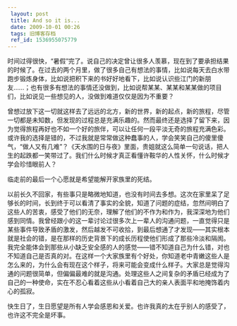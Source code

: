 ```yaml
---
 layout: post
 title: And so it is...
 date: 2009-10-01 00:26
 tags: 旧博客存档
 ref_id: 1536955075779
---
```

时间过得很快，“暑假”完了。说自己的决定曾让很多人羡慕，现在到了要承担结果的时候了。在过去的两个月里，做了很多自己有想法的事情，比如说每天去白水带跑步锻炼身体，比如说把积下来的书好好地看下，比如说认识些江门的新朋友……；也有很多有想法的事情还没做到，比如说帮某某、某某和某某做的项目们，比如说见一些想见的人，没做到难道仅仅是因为不重要？

曾想过放下这一切就这样去了远远的北方，新的世界，新的起点，新的旅程，尽管一切都是未知数，但发现的过程总是充满乐趣的。然而最终还是选择了留下来，因为觉得旅程再好也不如一个好的旅伴，可以让任何一段平淡无奇的旅程充满色彩。或许我的选择是错的，不过我就是常常做这种蠢事的人，学会笑笑自己的傻里傻气，“做人又有几难”？《天水围的日与夜》里面，贵姐就这么简单一句说话，把人生的起跌都一笑带过了。我们什么时候才真正看懂许鞍华的人性关怀，什么时候才学会珍惜眼前人？

临走前的最后一个心愿就是希望能解开家族里的死结。

以前长久不回家，有些事只是略微地知道，也没有时间去多想。这次在家里呆了足够长的时间，长到终于可以看清了事实的全貌，知道了问题的症结，忽然间明白了这些人的苦衷，感受了他们的无奈，理解了他们的不作为和作为，我深深地为他们感到同情。我曾经跟小的这一辈讨论过很多次上一辈人的沟通问题，一直觉得只是某些事件导致矛盾的激发，然后越发不可收拾，到最后想通了才发现——其实根本就是社会的错，是在那样的历史背景下的成长历程使他们形成了那些冷淡和隔阂。我完全能体会到那些从小缺乏安全感的人的感觉——错不知道自己为什么错，对也不知道自己是否真的对。在这样一个大家族里有个好处，你知道老中青嫩这些人是怎么来的，为什么会有现在这个样子，将来可能会变成什么样子。大家总是觉得沟通的问题很简单，但偏偏最难的就是沟通。处理这些人之间复杂的矛盾已经成为了自己的一种使命，实在不忍心看着这些从小看着自己大的亲人表面平和地掩饰着内心的孤寂。

快生日了，生日愿望是所有人学会感恩和关爱。也许我真的太在乎别人的感受了，也许这不完全是坏事。

